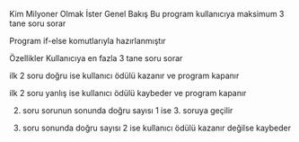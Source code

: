 Kim Milyoner Olmak İster
Genel Bakış
Bu program kullanıcıya maksimum 3 tane soru sorar

Program if-else komutlarıyla hazırlanmıştır

Özellikler
Kullanıcıya en fazla 3 tane soru sorar

ilk 2 soru doğru ise kullanıcı ödülü kazanır ve program kapanır

ilk 2 soru yanlış ise kullanıcı ödülü kaybeder ve program kapanır

2. soru sorunun sonunda doğru sayısı 1 ise 3. soruya geçilir

3. soru sonunda doğru sayısı 2 ise kullanıcı ödülü kazanır değilse kaybeder

